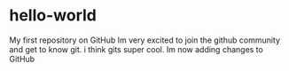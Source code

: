 # hello-world
My first repository on GitHub
Im very excited to join the github community and get to know git. i think gits super cool.
Im now adding changes to GitHub